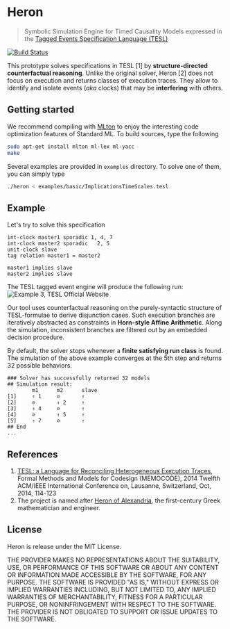 Heron
===================

> Symbolic Simulation Engine for Timed Causality Models expressed in the [Tagged Events Specification Language (TESL)](http://wwwdi.supelec.fr/software/TESL/)

[![Build Status](https://travis-ci.org/EmptyStackExn/heron.svg?branch=master)](https://travis-ci.org/EmptyStackExn/heron)

This prototype solves specifications in TESL [1] by **structure-directed counterfactual reasoning**. Unlike the original solver, Heron [2] does not focus on execution and returns classes of execution traces. They allow to identify and isolate events (*aka* clocks) that may be **interfering** with others.

Getting started
-------------------
We recommend compiling with [MLton](http://mlton.org/) to enjoy the interesting code optimization features of Standard ML. To build sources, type the following
```bash
sudo apt-get install mlton ml-lex ml-yacc
make
```

Several examples are provided in `examples` directory. To solve one of them, you can simply type
```bash
./heron < examples/basic/ImplicationsTimeScales.tesl
```

Example
-------------------
Let's try to solve this specification
```
int-clock master1 sporadic 1, 4, 7
int-clock master2 sporadic   2, 5
unit-clock slave
tag relation master1 = master2

master1 implies slave
master2 implies slave
```

The TESL tagged event engine will produce the following run:
![Example 3, TESL Official Website](http://wwwdi.supelec.fr/software/downloads/TESL/example3.svg)

Our tool uses counterfactual reasoning on the purely-syntactic structure of TESL-formulae to derive disjunction cases. Such execution branches are iteratively abstracted as constraints in **Horn-style Affine Arithmetic**. Along the simulation, inconsistent branches are filtered out by an embedded decision procedure.

By default, the solver stops whenever a **finite satisfying run class** is found. The simulation of the above example converges at the 5th step and returns 32 possible behaviors.
```
### Solver has successfully returned 32 models
## Simulation result:
		m1		m2		slave		
[1]		⇑ 1		⊘		⇑
[2]		⊘		⇑ 2		⇑
[3]		⇑ 4		⊘		⇑
[4]		⊘		⇑ 5		⇑
[5]		⇑ 7		⊘		⇑
## End
...
```

References
-------------------

 1. [TESL: a Language for Reconciling Heterogeneous Execution Traces](https://ieeexplore.ieee.org/document/6961849), Formal Methods and Models for Codesign (MEMOCODE), 2014 Twelfth ACM/IEEE International Conference on, Lausanne, Switzerland, Oct, 2014, 114-123
 2. The project is named after [Heron of Alexandria](http://www-history.mcs.st-andrews.ac.uk/Biographies/Heron.html), the first-century Greek mathematician and engineer.

License
-------------------

Heron is release under the MIT License.

THE PROVIDER MAKES NO REPRESENTATIONS ABOUT THE SUITABILITY, USE, OR PERFORMANCE OF THIS SOFTWARE OR ABOUT ANY CONTENT OR INFORMATION MADE ACCESSIBLE BY THE SOFTWARE, FOR ANY PURPOSE. THE SOFTWARE IS PROVIDED "AS IS," WITHOUT EXPRESS OR IMPLIED WARRANTIES INCLUDING, BUT NOT LIMITED TO, ANY IMPLIED WARRANTIES OF MERCHANTABILITY, FITNESS FOR A PARTICULAR PURPOSE, OR NONINFRINGEMENT WITH RESPECT TO THE SOFTWARE. THE PROVIDER IS NOT OBLIGATED TO SUPPORT OR ISSUE UPDATES TO THE SOFTWARE.

